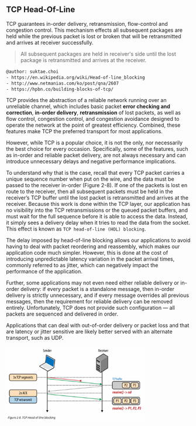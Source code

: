 ## TCP Head-Of-Line
TCP guarantees in-order delivery, retransmission, flow-control and congestion control. This mechanism effects all subsequent packages are held while the previous packet is lost or broken that will be retransmitted and arrives at receiver successfully.

> All subsequent packages are held in receiver's side until the lost package is retransmitted and arrives at the receiver.

```
@author: suktae.choi
- https://en.wikipedia.org/wiki/Head-of-line_blocking
- http://www.netmanias.com/ko/post/qna/2607
- https://hpbn.co/building-blocks-of-tcp/
```

TCP provides the abstraction of a reliable network running over an unreliable channel, which includes basic packet **error checking and correction**, **in-order delivery**, **retransmission** of lost packets, as well as flow control, congestion control, and congestion avoidance designed to operate the network at the point of greatest efficiency. Combined, these features make TCP the preferred transport for most applications.

However, while TCP is a popular choice, it is not the only, nor necessarily the best choice for every occasion. Specifically, some of the features, such as in-order and reliable packet delivery, are not always necessary and can introduce unnecessary delays and negative performance implications.

To understand why that is the case, recall that every TCP packet carries a unique sequence number when put on the wire, and the data must be passed to the receiver in-order (Figure 2-8). If one of the packets is lost en route to the receiver, then all subsequent packets must be held in the receiver’s TCP buffer until the lost packet is retransmitted and arrives at the receiver. Because this work is done within the TCP layer, our application has no visibility into the TCP retransmissions or the queued packet buffers, and must wait for the full sequence before it is able to access the data. Instead, it simply sees a delivery delay when it tries to read the data from the socket. This effect is known as `TCP head-of-line (HOL) blocking`.

The delay imposed by head-of-line blocking allows our applications to avoid having to deal with packet reordering and reassembly, which makes our application code much simpler. However, this is done at the cost of introducing unpredictable latency variation in the packet arrival times, commonly referred to as jitter, which can negatively impact the performance of the application.

Further, some applications may not even need either reliable delivery or in-order delivery: if every packet is a standalone message, then in-order delivery is strictly unnecessary, and if every message overrides all previous messages, then the requirement for reliable delivery can be removed entirely. Unfortunately, TCP does not provide such configuration — all packets are sequenced and delivered in order.

Applications that can deal with out-of-order delivery or packet loss and that are latency or jitter sensitive are likely better served with an alternate transport, such as UDP.

<img src="images/Screen%20Shot%202016-08-20%20at%2019.54.48.png" width="75%">
